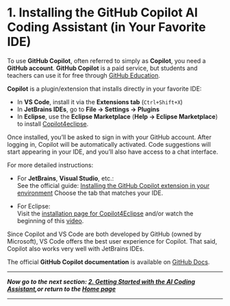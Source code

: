 # 1. Installing the GitHub Copilot AI Coding Assistant (in Your Favorite IDE)

To use **GitHub Copilot**, often referred to simply as **Copilot**, you need a **GitHub account**.
**GitHub Copilot** is a paid service, but students and teachers can use it for free through [GitHub Education](https://github.com/education).

**Copilot** is a plugin/extension that installs directly in your favorite IDE:

- In **VS Code**, install it via the **Extensions tab** (`Ctrl+Shift+X`)
- In **JetBrains IDEs**, go to **File → Settings → Plugins**
- In **Eclipse**, use the **Eclipse Marketplace** (**Help → Eclipse Marketplace**) to install [Copilot4eclipse](https://www.genuitec.com/products/copilot4eclipse/).

Once installed, you’ll be asked to sign in with your GitHub account. After logging in, Copilot will be automatically activated. Code suggestions will start appearing in your IDE, and you’ll also have access to a chat interface.

For more detailed instructions:

- For **JetBrains**, **Visual Studio**, etc.:  
See the official guide: [Installing the GitHub Copilot extension in your environment](https://docs.github.com/copilot/managing-copilot/configure-personal-settings/installing-the-github-copilot-extension-in-your-environment)
Choose the tab that matches your IDE.

- For Eclipse:  
Visit the [installation page for Copilot4Eclipse](https://www.genuitec.com/products/copilot4eclipse/docs/installation) and/or watch the beginning of this [video](https://www.youtube.com/watch?v=q2dhnulEYFk).

Since Copilot and VS Code are both developed by GitHub (owned by Microsoft), VS Code offers the best user experience for Copilot.
That said, Copilot also works very well with JetBrains IDEs.

The official **GitHub Copilot documentation** is available on [GitHub Docs](https://docs.github.com/copilot).

---

***Now go to the next section: [2. Getting Started with the AI Coding Assistant][part_2],or return to the [Home page](index.md)***

---

[part_2]: 2_GetStarted.md
